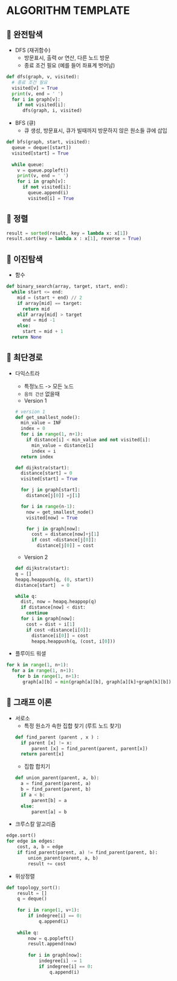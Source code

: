 # ALGORITHM TEMPLATE

## 📌 완전탐색
* DFS (재귀함수)
  * 방문표시, 출력 or 연산, 다른 노드 방문
  * 종료 조건 필요 (예를 들어 좌표계 벗어남)
```python
def dfs(graph, v, visited):
  # 종료 조건 필요
  visited[v] = True
  print(v, end = ' ')
  for i in graph[v]:
    if not visited[i]:
      dfs(graph, i, visited)
```

* BFS (큐)
  * 큐 생성, 방문표시, 큐가 빌때까지 방문하지 않은 원소들 큐에 삽입
```python
def bfs(graph, start, visited):
  queue = deque([start])
  visited[start] = True
  
  while queue:
    v = queue.popleft()
    print(v, end = ' ')
    for i in graph[v]:
      if not visited[i]:
        queue.append(i)
        visited[i] = True
```

## 📌 정렬
```python
result = sorted(result, key = lambda x: x[1])
result.sort(key = lambda x : x[1], reverse = True)
```

## 📌 이진탐색
* 함수
```python
def binary_search(array, target, start, end):
  while start <= end:
    mid = (start + end) // 2
    if array[mid] == target:
      return mid
    elif array[mid] > target
      end = mid -1
    else:
      start = mid + 1
  return None
```

## 📌 최단경로
* 다익스트라
  * 특정노드 -> 모든 노드
  * `음의 간선` 없을때
  * Version 1
  ```python
  # version 1
  def get_smallest_node():
    min_value = INF
    index = 0
    for i in range(1, n+1):
      if distance[i] < min_value and not visited[i]:
        min_value = distance[i]
        index = i
    return index

  def dijkstra(start):
    distance[start] = 0
    visited[start] = True

    for j in graph[start]:
      distance[j[0]] =j[1]

    for i in range(n-1):
      now = get_smallest_node()
      visited[now] = True

      for j in graph[now]:
        cost = distance[now]+j[1]
        if cost <distance[j[0]]:
          distance[j[0]] = cost
  ```
  * Version 2
  ```python
  def dijkstra(start):
  q = []
  heapq.heappush(q, (0, start))
  distance[start]  = 0 

  while q:
    dist, now = heapq.heappop(q)
    if distance[now] < dist:
      continue
    for i in graph[now]:
      cost = dist + i[1]
      if cost <distance[i[0]]:
        distance[i[0]] = cost
        heapq.heappush(q, (cost, i[0]))
  ```
  
* 플루이드 워셜
```python
for k in range(1, n+1):
  for a in range(1, n+1):
    for b in range(1, n+1):
      graph[a][b] = min(graph[a][b], graph[a][k]+graph[k][b])
```

## 📌 그래프 이론
* 서로소
  * 특정 원소가 속한 집합 찾기 (루트 노드 찾기)
  ```python
  def find_parent (parent , x ) :
    if parent [x] != x:
        parent [x] = find_parent(parent, parent[x])
    return parent[x]
  ```
  * 집합 합치기
  ```python
  def union_parent(parent, a, b):
    a = find_parent(parent, a)
    b = find_parent(parent, b)
    if a < b:
        parent[b] = a
    else:
        parent[a] = b
  ```
* 크루스칼 알고리즘
```python
edge.sort()
for edge in edges:
    cost, a, b = edge
    if find_parent(parent, a) != find_parent(parent, b):
        union_parent(parent, a, b)
        result += cost
```
* 위상정렬
```python
def topology_sort():
    result = []
    q = deque()
    
    for i in range(1, v+1):
        if indegree[i] == 0:
            q.append(i)
    
    while q:
        now = q.popleft()
        result.append(now)
        
        for i in graph[now]:
            indegree[i] -= 1
            if indegree[i] == 0:
                q.append(i)
```
